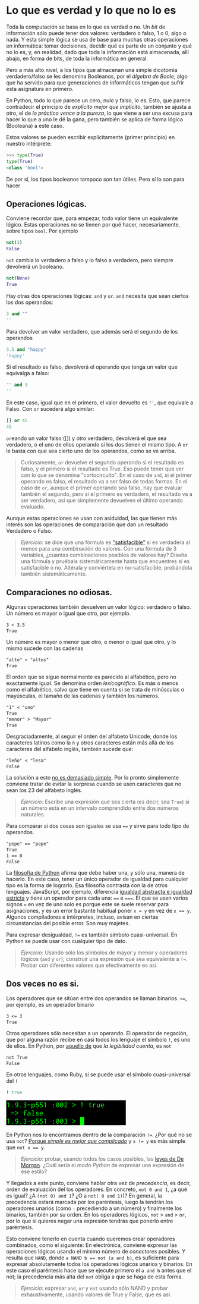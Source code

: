 # Lo que es verdad y lo que no lo es

Toda la computación se basa en lo que es verdad o no. Un *bit* de
información sólo puede tener dos valores: verdadero o falso, 1 o 0,
algo o nada. Y esta simple lógica se usa de base para muchas otras
operaciones en informática: tomar decisiones, decidir qué es parte de
un conjunto y qué no lo es, y, en realidad, dado que toda la
información está almacenada, allí abajo, en forma de bits, de toda la
informática en general.

Pero a más alto nivel, a los tipos que almacenan una simple dicotomía
verdadero/falso se les denomina Booleanos, por el *álgebra de Boole*,
algo que ha servido para que generaciones de informáticos tengan que
sufrir esta asignatura en primero.

En Python, todo lo que parece un cero, nulo y falso, lo es. Esto, que
parece contradecir el principio de *explícito mejor que implícito*,
también se ajusta a otro, el de *lo práctico vence a la pureza*, lo
que viene a ser una excusa para hacer lo que a uno le dé la gana, pero
también se aplica de forma lógica (Booleana) a este caso.

Estos valores se pueden escribir explícitamente (primer principio) en
nuestro intérprete:

```python
>>> type(True)
type(True)
<class 'bool'>
```

De por sí, los tipos booleanos tampoco son tan útiles. Pero sí lo son
para hacer 

## Operaciones lógicas.

Conviene recordar que, para empezar, todo valor tiene un equivalente
lógico. Estas operaciones no se tienen por qué hacer, necesariamente,
sobre tipos `bool`. Por ejemplo

```python
not(3)
False
```

`not` cambia lo verdadero a falso y lo falso a verdadero, pero siempre
devolverá un booleano. 

```python
not(None)
True
```

Hay otras dos operaciones lógicas: `and` y `or`. `and` necesita que
sean ciertos los dos operandos:

```python
3 and ""
''
```

Para devolver un valor verdadero, que además será el segundo de los
operandos

```python
3.5 and "happy"
'happy'
```

Si el resultado es falso, devolverá el operando que tenga un valor que
equivalga a falso:

```python
"" and 3
''
```

En este caso, igual que en el primero, el valor devuelto es `''`, que
equivale a Falso. Con `or` sucederá algo similar:

```python
[] or 45
45
```

`or`eando un valor falso ([]) y otro verdadero, devolverá el que sea
verdadero, o el uno de ellos operando si los dos tienen el mismo tipo. A
`or` le basta con que sea cierto uno de los operandos, como se ve
arriba. 

>Curiosamente, `or` devuelve el segundo operando si el resultado es
>falso, y el primero si el resultado es True. Eso puede tener que ver
>con lo que se denomina "cortocircuito". En el caso de `and`, si el
>primer operando es falso, el resultado va a ser falso de todas
>formas. En el caso de `or`, aunque el primer operando sea falso, hay
>que evaluar también el segundo, pero si el primero es verdadero, el
>resultado va a ser verdadero, así que simplemente devuelven el último
>operando evaluado. 

Aunque estas operaciones se usan con asiduidad, las que tienen más
interés son las operaciones de comparación que dan un resultado
Verdadero o Falso. 

>*Ejercicio*: se dice que una fórmula es ["satisfacible"](https://es.wikipedia.org/wiki/Problema_de_satisfacibilidad_booleana) si es
>verdadera al menos para una combinación de valores. Con una fórmula
>de 3 variables, ¿cuantas combinaciones posibles de valores hay?
>Diseña una fórmula y pruébala sistemáticamente hasta que encuentres
>si es satisfacible o no. Altérala y conviértela en no-satisfacible,
>probándola también sistemáticamente. 

## Comparaciones no odiosas.

Algunas operaciones también devuelven un valor lógico: verdadero o falso. Un número es mayor o igual que otro, por ejemplo.

```
3 < 3.5
True
```

Un número es mayor o menor que otro, o menor o igual que otro, y lo mismo sucede con las cadenas

```
"alto" < "altos"
True
```

El orden que se sigue normalmente es parecido al alfabético, pero no
exactamente igual.  Se denomina orden *lexicográfico*. Es más o menos
como el alfabético, salvo que tiene en cuenta si se trata de
minúsculas o mayúsculas, el tamaño de las cadenas y también los
números.

```
"1" < "uno"
True
"menor" > "Mayor"
True
```

Desgraciadamente, al seguir el orden del alfabeto Unicode, donde los
caracteres latinos como la `ñ` y otros caracteres están más allá de los
caracteres del alfabeto inglés, también sucede que:

```
"leño" < "lesa"
False
```

La solución a
esto
[no es demasiado simple](https://stackoverflow.com/questions/1097908/how-do-i-sort-unicode-strings-alphabetically-in-python). Por
lo pronto simplemente conviene tratar de evitar la sorpresa cuando se
usen caracteres que no sean los 23 del alfabeto inglés. 

> *Ejercicio*: Escribe una expresión que sea cierta (es decir, sea `True`) si un número está en un intervalo comprendido entre dos números naturales.

Para comparar si dos cosas son iguales se usa `==` y sirve para todo
tipo de operandos.

```
"pepe" == "pepe"
True
1 == 0
False
```

La [filosofía de Python](https://www.python.org/dev/peps/pep-0020/)
afirma que debe haber una, y sólo una, manera de hacerlo. En este
caso, tener un único operador de igualdad para cualquier tipo es la
forma de lograrlo. Esa filosofía contrasta con la de otros
lenguajes. JavaScript, por ejemplo, diferencia [igualdad abstracta e igualdad estricta](https://developer.mozilla.org/es/docs/Web/JavaScript/Equality_comparisons_and_sameness) y
tiene un operador para cada una: `==` e `===`. El que se usen varios
signos `=` en vez de uno solo es porque este se suele reservar para
asignaciones, y es un error bastante habitual poner `x = y` en vez de
`x == y`. Algunos compiladores e intérpretes, incluso, avisan en
ciertas circunstancias del posible error. Son muy majetes. 

Para expresar desigualdad, `!=` es también símbolo cuasi-universal. En
Python se puede usar con cualquier tipo de dato. 

> *Ejercicio*: Usando sólo los símbolos de mayor y menor y operadores
> lógicos (`and` y `or`), construir
> una expresión que sea equivalente a `!=`. Probar con diferentes
> valores que efectivamente es así. 

## Dos veces no es si.

Los operadores que se sitúan entre dos operandos se llaman
binarios. `<=`, por ejemplo, es un operador binario

```
3 <= 3
True
```

Otros operadores sólo necesitan a un operando. El operador de
negación, que por alguna razón recibe en casi todos los lenguaje el símbolo
`!`, es uno de ellos. En Python,
por [aquello de](https://www.python.org/dev/peps/pep-0020/) que *la
legibilidad cuenta*, es `not`

```
not True
False
```

En otros lenguajes, como Ruby, sí se puede usar el símbolo
cuasi-universal del `!`

```Ruby
! true
```

![! en Ruby](../img/ruby-not.png)

En Python nos lo encontramos dentro de la comparación `!=`. ¿Por qué
no se usa `not`? [Porque *simple es mejor que
complicado*](https://hipertextual.com/2011/02/zen-python) y `x != y`
es más simple que `not x == y`. 

> *Ejercicio*: probar, usando todos los casos posibles,
> las
> [leyes de De Morgan](https://es.wikipedia.org/wiki/Leyes_de_De_Morgan). ¿Cuál
> sería el *modo Python* de expresar una expresión de ese estilo?

Y llegados a este punto, conviene hablar otra vez de *precedencia*, es
decir, orden de evaluación del los operadores. En concreto, `not 0 and
1`, ¿a qué es igual? ¿A `(not 0) and 1`? ¿O a `not( 0 and 1)`)? En
general, la precedencia estará marcada por los paréntesis, luego la
tendrán los operadores unarios (como `-` precediendo a un número) y
finalmente los binarios, también por su orden. En los operadores
lógicos, `not` > `and` > `or`, por lo que si quieres negar una
expresión tendrás que ponerlo entre paréntesis.

Esto conviene tenerlo en cuenta cuando queremos crear operadores
combinados, como el siguiente: En electrónica, conviene expresar las operaciones lógicas usando el
mínimo número de *conectores* posibles. Y resulta que `NAND`, donde `a
NAND b == not (a and b)`, es suficiente para expresar absolutamente
todos los operadores lógicos unarios y binarios. En este caso el
paréntesis hace que se ejecute primero el `a and b` antes que el not;
la precedencia más alta del `not` obliga a que se haga de esta forma. 

> *Ejercicio*: expresar `and`, `or` y `not` usando sólo NAND y probar
> exhaustivamente, usando valores de True y False, que es así.



